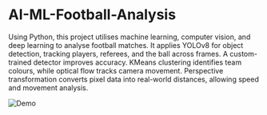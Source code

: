 # AI-ML-Football-Analysis

Using Python, this project utilises machine learning, computer vision, and deep learning to analyse football matches. It applies YOLOv8 for object detection, tracking players, referees, and the ball across frames. A custom-trained detector improves accuracy. KMeans clustering identifies team colours, while optical flow tracks camera movement. Perspective transformation converts pixel data into real-world distances, allowing speed and movement analysis.

![Demo](demo/demo.gif) 
